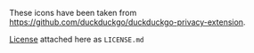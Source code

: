 These icons have been taken from <https://github.com/duckduckgo/duckduckgo-privacy-extension>.

[License](https://github.com/duckduckgo/duckduckgo-privacy-extension/blob/main/LICENSE.md) attached here as `LICENSE.md`